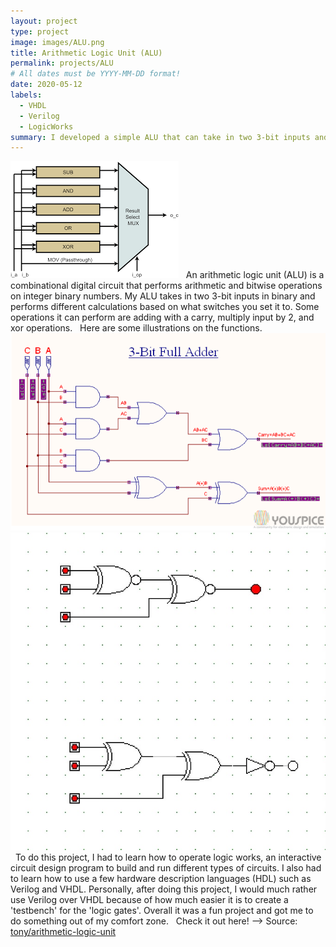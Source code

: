 ```yaml
---
layout: project
type: project
image: images/ALU.png
title: Arithmetic Logic Unit (ALU)
permalink: projects/ALU
# All dates must be YYYY-MM-DD format!
date: 2020-05-12
labels:
  - VHDL
  - Verilog
  - LogicWorks
summary: I developed a simple ALU that can take in two 3-bit inputs and perform different types of calculations.
---
```


<img class="ui medium right floated rounded image" src="../images/ALU.png">
&nbsp
An arithmetic logic unit (ALU) is a combinational digital circuit that performs arithmetic and bitwise operations on integer binary numbers.
My ALU takes in two 3-bit inputs in binary and performs different calculations based on what switches you set it to. Some operations it
can perform are adding with a carry, multiply input by 2, and xor operations.
&nbsp
Here are some illustrations on the functions.
&nbsp
<div class="ui small rounded images">
  <img class="ui image" src="../images/adder.png">
  <img class="ui image" src="../images/xor.jpg">
</div>
&nbsp
To do this project, I had to learn how to operate logic works, an interactive circuit design program to build and run different types of circuits.
I also had to learn how to use a few hardware description languages (HDL) such as Verilog and VHDL. Personally, after doing this project, I would much
rather use Verilog over VHDL because of how much easier it is to create a 'testbench' for the 'logic gates'. Overall it was a fun project and
got me to do something out of my comfort zone.
&nbsp
Check it out here! -->
Source: <a href="https://github.com/tonylong1314520/Simple-ALU-project"><i class="large github icon "></i>tony/arithmetic-logic-unit</a>

